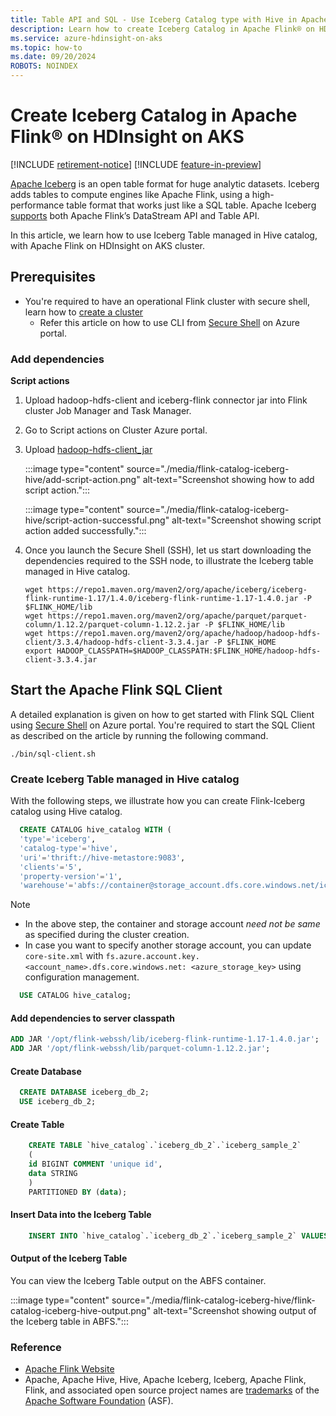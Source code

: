 ```yaml
---
title: Table API and SQL - Use Iceberg Catalog type with Hive in Apache Flink® on HDInsight on AKS
description: Learn how to create Iceberg Catalog in Apache Flink® on HDInsight on AKS.
ms.service: azure-hdinsight-on-aks
ms.topic: how-to
ms.date: 09/20/2024
ROBOTS: NOINDEX
---
```


# Create Iceberg Catalog in Apache Flink® on HDInsight on AKS

[!INCLUDE [retirement-notice](../includes/retirement-notice.md)]
[!INCLUDE [feature-in-preview](../includes/feature-in-preview.md)]


[Apache Iceberg](https://iceberg.apache.org/) is an open table format for huge analytic datasets. Iceberg adds tables to compute engines like Apache Flink, using a high-performance table format that works just like a SQL table. Apache Iceberg [supports](https://iceberg.apache.org/multi-engine-support/#apache-flink) both Apache Flink’s DataStream API and Table API.

In this article, we learn how to use Iceberg Table managed in Hive catalog, with Apache Flink on HDInsight on AKS cluster.

## Prerequisites
- You're required to have an operational Flink cluster with secure shell, learn how to [create a cluster](../flink/flink-create-cluster-portal.md)
   - Refer this article on how to use CLI from [Secure Shell](./flink-web-ssh-on-portal-to-flink-sql.md) on Azure portal.

### Add dependencies

**Script actions**

1. Upload hadoop-hdfs-client and iceberg-flink connector jar into Flink cluster Job Manager and Task Manager.
 
1. Go to Script actions on Cluster Azure portal.
 
1. Upload [hadoop-hdfs-client_jar](https://hdiconfigactions2.blob.core.windows.net/flink-script-action/hudi-sa-test.sh)

   :::image type="content" source="./media/flink-catalog-iceberg-hive/add-script-action.png" alt-text="Screenshot showing how to add script action.":::

   :::image type="content" source="./media/flink-catalog-iceberg-hive/script-action-successful.png" alt-text="Screenshot showing script action added successfully.":::

1. Once you launch the Secure Shell (SSH), let us start downloading the dependencies required to the SSH node, to illustrate the Iceberg table managed in Hive catalog.

   ```
   wget https://repo1.maven.org/maven2/org/apache/iceberg/iceberg-flink-runtime-1.17/1.4.0/iceberg-flink-runtime-1.17-1.4.0.jar -P $FLINK_HOME/lib
   wget https://repo1.maven.org/maven2/org/apache/parquet/parquet-column/1.12.2/parquet-column-1.12.2.jar -P $FLINK_HOME/lib
   wget https://repo1.maven.org/maven2/org/apache/hadoop/hadoop-hdfs-client/3.3.4/hadoop-hdfs-client-3.3.4.jar -P $FLINK_HOME
   export HADOOP_CLASSPATH=$HADOOP_CLASSPATH:$FLINK_HOME/hadoop-hdfs-client-3.3.4.jar
   ```

## Start the Apache Flink SQL Client
A detailed explanation is given on how to get started with Flink SQL Client using [Secure Shell](./flink-web-ssh-on-portal-to-flink-sql.md) on Azure portal. You're required to start the SQL Client as described on the article by running the following command. 
```
./bin/sql-client.sh
```
### Create Iceberg Table managed in Hive catalog

With the following steps, we illustrate how you can create Flink-Iceberg catalog using Hive catalog.

```sql
  CREATE CATALOG hive_catalog WITH (
  'type'='iceberg',
  'catalog-type'='hive',
  'uri'='thrift://hive-metastore:9083',
  'clients'='5',
  'property-version'='1',
  'warehouse'='abfs://container@storage_account.dfs.core.windows.net/iceberg-output');
```
> [!NOTE]
> - In the above step, the container and storage account *need not be same* as specified during the cluster creation.
> - In case you want to specify another storage account, you can update `core-site.xml` with `fs.azure.account.key.<account_name>.dfs.core.windows.net: <azure_storage_key>` using configuration management.

```sql
  USE CATALOG hive_catalog;
```

#### Add dependencies to server classpath

```sql
ADD JAR '/opt/flink-webssh/lib/iceberg-flink-runtime-1.17-1.4.0.jar';
ADD JAR '/opt/flink-webssh/lib/parquet-column-1.12.2.jar';
```
#### Create Database

```sql
  CREATE DATABASE iceberg_db_2;
  USE iceberg_db_2;
```
#### Create Table

```sql
    CREATE TABLE `hive_catalog`.`iceberg_db_2`.`iceberg_sample_2`
    (
    id BIGINT COMMENT 'unique id',
    data STRING
    )
    PARTITIONED BY (data);
```
#### Insert Data into the Iceberg Table

```sql
    INSERT INTO `hive_catalog`.`iceberg_db_2`.`iceberg_sample_2` VALUES (1, 'a');
```

#### Output of the Iceberg Table

You can view the Iceberg Table output on the ABFS container.

:::image type="content" source="./media/flink-catalog-iceberg-hive/flink-catalog-iceberg-hive-output.png" alt-text="Screenshot showing output of the Iceberg table in ABFS.":::

### Reference

- [Apache Flink Website](https://flink.apache.org/)
- Apache, Apache Hive, Hive, Apache Iceberg, Iceberg, Apache Flink, Flink, and associated open source project names are [trademarks](../trademarks.md) of the [Apache Software Foundation](https://www.apache.org/) (ASF).
